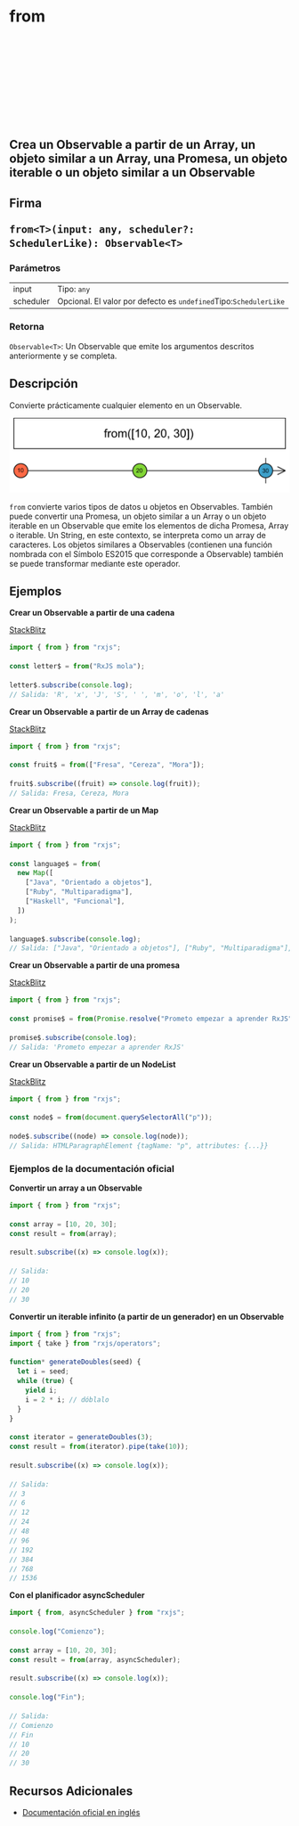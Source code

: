 <div class="page-heading">

# from

<a target="_blank" href="https://github.com/ReactiveX/rxjs/blob/master/src/internal/observable/from.ts">
<svg>
  <use xlink:href="/assets/icons/github.svg#github"></use>
</svg>
</a>
</div>

<h2 class="subtitle"> Crea un Observable a partir de un Array, un objeto similar a un Array, una Promesa, un objeto iterable o un objeto similar a un Observable

<div class="fading-line"></div>

<h2 class="subtitle"> Firma

`from<T>(input: any, scheduler?: SchedulerLike): Observable<T>`

### Parámetros

<table>
<tr><td>input</td><td>Tipo: <code>any</code></td></tr>
<tr><td>scheduler</td><td>Opcional. El valor por defecto es <code>undefined</code>Tipo:<code>SchedulerLike</code></td></tr>
</table>

### Retorna

`Observable<T>`: Un Observable que emite los argumentos descritos anteriormente y se completa.

<div class="fading-line"></div>

</details>

## Descripción

Convierte prácticamente cualquier elemento en un Observable.

<img class="marble-diagram" src="assets/images/marble-diagrams/creation/from.png" alt="Diagrama de canicas de from">

`from` convierte varios tipos de datos u objetos en Observables. También puede convertir una Promesa, un objeto similar a un Array o un objeto iterable en un Observable que emite los elementos de dicha Promesa, Array o iterable. Un String, en este contexto, se interpreta como un array de caracteres. Los objetos similares a Observables (contienen una función nombrada con el Símbolo ES2015 que corresponde a Observable) también se puede transformar mediante este operador.

## Ejemplos

**Crear un Observable a partir de una cadena**

<a target="_blank" href="https://stackblitz.com/edit/docu-rxjs-from?file=index.ts">StackBlitz</a>

```javascript
import { from } from "rxjs";

const letter$ = from("RxJS mola");

letter$.subscribe(console.log);
// Salida: 'R', 'x', 'J', 'S', ' ', 'm', 'o', 'l', 'a'
```

**Crear un Observable a partir de un Array de cadenas**

<a target="_blank" href="https://stackblitz.com/edit/docu-rxjs-from-2?file=index.ts">StackBlitz</a>

```javascript
import { from } from "rxjs";

const fruit$ = from(["Fresa", "Cereza", "Mora"]);

fruit$.subscribe((fruit) => console.log(fruit));
// Salida: Fresa, Cereza, Mora
```

**Crear un Observable a partir de un Map**

<a target="_blank" href="https://stackblitz.com/edit/docu-rxjs-from-3?file=index.ts">StackBlitz</a>

```javascript
import { from } from "rxjs";

const language$ = from(
  new Map([
    ["Java", "Orientado a objetos"],
    ["Ruby", "Multiparadigma"],
    ["Haskell", "Funcional"],
  ])
);

language$.subscribe(console.log);
// Salida: ["Java", "Orientado a objetos"], ["Ruby", "Multiparadigma"], ["Haskell", "Funcional"]
```

**Crear un Observable a partir de una promesa**

<a target="_blank" href="https://stackblitz.com/edit/docu-rxjs-from-4?file=index.ts">StackBlitz</a>

```javascript
import { from } from "rxjs";

const promise$ = from(Promise.resolve("Prometo empezar a aprender RxJS"));

promise$.subscribe(console.log);
// Salida: 'Prometo empezar a aprender RxJS'
```

**Crear un Observable a partir de un NodeList**

<a target="_blank" href="https://stackblitz.com/edit/docu-rxjs-from-5?file=index.ts">StackBlitz</a>

```javascript
import { from } from "rxjs";

const node$ = from(document.querySelectorAll("p"));

node$.subscribe((node) => console.log(node));
// Salida: HTMLParagraphElement {tagName: "p", attributes: {...}}
```

### Ejemplos de la documentación oficial

**Convertir un array a un Observable**

```javascript
import { from } from "rxjs";

const array = [10, 20, 30];
const result = from(array);

result.subscribe((x) => console.log(x));

// Salida:
// 10
// 20
// 30
```

**Convertir un iterable infinito (a partir de un generador) en un Observable**

```javascript
import { from } from "rxjs";
import { take } from "rxjs/operators";

function* generateDoubles(seed) {
  let i = seed;
  while (true) {
    yield i;
    i = 2 * i; // dóblalo
  }
}

const iterator = generateDoubles(3);
const result = from(iterator).pipe(take(10));

result.subscribe((x) => console.log(x));

// Salida:
// 3
// 6
// 12
// 24
// 48
// 96
// 192
// 384
// 768
// 1536
```

**Con el planificador asyncScheduler**

```javascript
import { from, asyncScheduler } from "rxjs";

console.log("Comienzo");

const array = [10, 20, 30];
const result = from(array, asyncScheduler);

result.subscribe((x) => console.log(x));

console.log("Fin");

// Salida:
// Comienzo
// Fin
// 10
// 20
// 30
```

## Recursos Adicionales

- [Documentación oficial en inglés](https://rxjs.dev/api/index/function/from)
